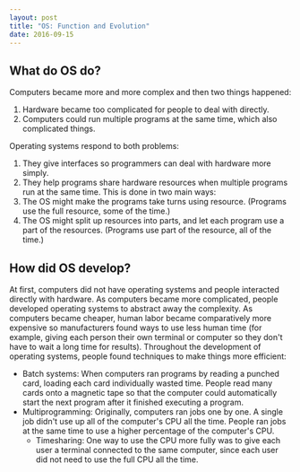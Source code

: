```yaml
---
layout: post
title: "OS: Function and Evolution"
date: 2016-09-15
---
```


## What do OS do?

Computers became more and more complex and then two things happened:
1. Hardware became too complicated for people to deal with directly.
2. Computers could run multiple programs at the same time, which also complicated things.

Operating systems respond to both problems:


1. They give interfaces so programmers can deal with hardware more simply.
2. They help programs share hardware resources when multiple programs run at the same time. This is done in two main ways:
  1. The OS might make the programs take turns using resource. (Programs use the full resource, some  of the time.)
  2. The OS might split up resources into parts, and let each program use a part of the resources. (Programs use part of the resource, all of the time.)

## How did OS develop?
At first, computers did not have operating systems and people interacted directly with hardware. As computers became more complicated, people developed operating systems to abstract away the complexity. As computers became cheaper, human labor became comparatively more expensive so manufacturers found ways to use less human time (for example, giving each person their own terminal or computer so they don't have to wait a long time for results). 
Throughout the development of operating systems, people found techniques to make things more efficient:

* Batch systems: When computers ran programs by reading a punched card, loading each card individually wasted time. People read many cards onto a magnetic tape so that the computer could automatically start the next program after it finished executing a program.
* Multiprogramming: Originally, computers ran jobs one by one. A single job didn't use up all of the computer's CPU all the time. People ran jobs at the same time to use a higher percentage of the computer's CPU.
  * Timesharing: One way to use the CPU more fully was to give each user a terminal connected to the same computer, since each user did not need to use the full CPU all the time.

